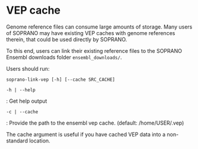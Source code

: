 # VEP cache

Genome reference files can consume large amounts of storage. Many users of
SOPRANO may have existing VEP caches with genome references therein, that could
be used directly by SOPRANO.

To this end, users can link their existing reference files to the SOPRANO
Ensembl downloads folder `ensembl_downloads/`.

Users should run:

```shell
soprano-link-vep [-h] [--cache SRC_CACHE]
```

`-h | --help`

:   Get help output

`-c | --cache`

:   Provide the path to the ensembl vep cache. (default: /home/USER/.vep)

The cache argument is useful if you have cached VEP data into a non-standard
location.
